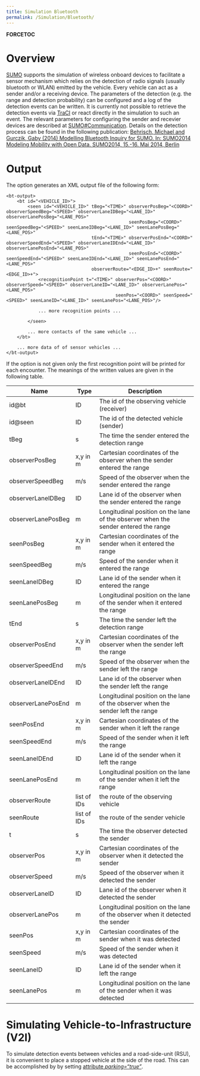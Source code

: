 ```yaml
---
title: Simulation Bluetooth
permalink: /Simulation/Bluetooth/
---
```


__FORCETOC__

Overview
========

[SUMO](/SUMO "wikilink") supports the simulation of wireless onboard devices to facilitate a sensor mechanism which relies on the detection of radio signals (usually bluetooth or WLAN) emitted by the vehicle. Every vehicle can act as a sender and/or a receiving device. The parameters of the detection (e.g. the range and detection probability) can be configured and a log of the detection events can be written. It is currently not possible to retrieve the detection events via [TraCI](/TraCI "wikilink") or react directly in the simulation to such an event. The relevant parameters for configuring the sender and recevier devices are described at [SUMO\#Communication](/SUMO#Communication "wikilink"). Details on the detection process can be found in the following publication: [Behrisch, Michael and Gurczik, Gaby (2014) Modelling Bluetooth Inquiry for SUMO. In: SUMO2014 Modeling Mobility with Open Data. SUMO2014, 15.-16. Mai 2014, Berlin](http://elib.dlr.de/95237/)

Output
======

The option generates an XML output file of the following form:


    <bt-output>
        <bt id="<VEHICLE_ID>">
            <seen id="<VEHICLE_ID>" tBeg="<TIME>" observerPosBeg="<COORD>" observerSpeedBeg="<SPEED>" observerLaneIDBeg="<LANE_ID>" observerLanePosBeg="<LANE_POS>"
                                                  seenPosBeg="<COORD>" seenSpeedBeg="<SPEED>" seenLaneIDBeg="<LANE_ID>" seenLanePosBeg="<LANE_POS>"
                                    tEnd="<TIME>" observerPosEnd="<COORD>" observerSpeedEnd="<SPEED>" observerLaneIDEnd="<LANE_ID>" observerLanePosEnd="<LANE_POS>"
                                                  seenPosEnd="<COORD>" seenSpeedEnd="<SPEED>" seenLaneIDEnd="<LANE_ID>" seenLanePosEnd="<LANE_POS>"
                                    observerRoute="<EDGE_ID>+" seenRoute="<EDGE_ID>+">
                <recognitionPoint t="<TIME>" observerPos="<COORD>" observerSpeed="<SPEED>" observerLaneID="<LANE_ID>" observerLanePos="<LANE_POS>"
                                             seenPos="<COORD>" seenSpeed="<SPEED>" seenLaneID="<LANE_ID>" seenLanePos="<LANE_POS>"/>

                ... more recognition points ...

            </seen>

            ... more contacts of the same vehicle ...
        </bt>

        ... more data of of sensor vehicles ...
    </bt-output>

If the option is not given only the first recognition point will be printed for each encounter. The meanings of the written values are given in the following table.

| Name               | Type        | Description                                                                         |
|--------------------|-------------|-------------------------------------------------------------------------------------|
| id@bt              | ID          | The id of the observing vehicle (receiver)                                          |
| id@seen            | ID          | The id of the detected vehicle (sender)                                             |
| tBeg               | s           | The time the sender entered the detection range                                     |
| observerPosBeg     | x,y in m    | Cartesian coordinates of the observer when the sender entered the range             |
| observerSpeedBeg   | m/s         | Speed of the observer when the sender entered the range                             |
| observerLaneIDBeg  | ID          | Lane id of the observer when the sender entered the range                           |
| observerLanePosBeg | m           | Longitudinal position on the lane of the observer when the sender entered the range |
| seenPosBeg         | x,y in m    | Cartesian coordinates of the sender when it entered the range                       |
| seenSpeedBeg       | m/s         | Speed of the sender when it entered the range                                       |
| seenLaneIDBeg      | ID          | Lane id of the sender when it entered the range                                     |
| seenLanePosBeg     | m           | Longitudinal position on the lane of the sender when it entered the range           |
| tEnd               | s           | The time the sender left the detection range                                        |
| observerPosEnd     | x,y in m    | Cartesian coordinates of the observer when the sender left the range                |
| observerSpeedEnd   | m/s         | Speed of the observer when the sender left the range                                |
| observerLaneIDEnd  | ID          | Lane id of the observer when the sender left the range                              |
| observerLanePosEnd | m           | Longitudinal position on the lane of the observer when the sender left the range    |
| seenPosEnd         | x,y in m    | Cartesian coordinates of the sender when it left the range                          |
| seenSpeedEnd       | m/s         | Speed of the sender when it left the range                                          |
| seenLaneIDEnd      | ID          | Lane id of the sender when it left the range                                        |
| seenLanePosEnd     | m           | Longitudinal position on the lane of the sender when it left the range              |
| observerRoute      | list of IDs | the route of the observing vehicle                                                  |
| seenRoute          | list of IDs | the route of the sender vehicle                                                     |
| t                  | s           | The time the observer detected the sender                                           |
| observerPos        | x,y in m    | Cartesian coordinates of the observer when it detected the sender                   |
| observerSpeed      | m/s         | Speed of the observer when it detected the sender                                   |
| observerLaneID     | ID          | Lane id of the observer when it detected the sender                                 |
| observerLanePos    | m           | Longitudinal position on the lane of the observer when it detected the sender       |
| seenPos            | x,y in m    | Cartesian coordinates of the sender when it was detected                            |
| seenSpeed          | m/s         | Speed of the sender when it was detected                                            |
| seenLaneID         | ID          | Lane id of the sender when it left the range                                        |
| seenLanePos        | m           | Longitudinal position on the lane of the sender when it was detected                |

Simulating Vehicle-to-Infrastructure (V2I)
==========================================

To simulate detection events between vehicles and a road-side-unit (RSU), it is convenient to place a stopped vehicle at the side of the road. This can be accomplished by by setting [attribute *parking=“true”*](/Definition_of_Vehicles,_Vehicle_Types,_and_Routes#Stops "wikilink").
